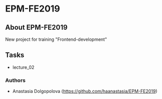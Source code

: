 # EPM-FE2019 

## About EPM-FE2019 

New project for training "Frontend-development"

## Tasks

+ lecture_02

### Authors 

* Anastasia Dolgopolova (https://github.com/haanastasia/EPM-FE2019)